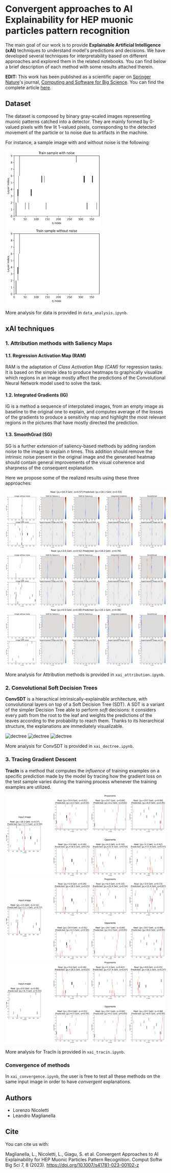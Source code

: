 # Convergent approaches to AI Explainability for HEP muonic particles pattern recognition

The main goal of our work is to provide **Explainable Artificial Intelligence (xAI)** techniques to understand model's predictions and decisions. We have developed several techniques for interpretability based on different approaches and explored them in the related notebooks. You can find below a brief description of each method with some results attached therein.

**EDIT:** This work has been published as a scientific paper on [Springer Nature](https://www.springernature.com/gp#)'s journal, [Computing and Software for Big Science](https://www.springer.com/journal/41781). You can find the complete article [here](https://link.springer.com/article/10.1007/s41781-023-00102-z).

## Dataset

The dataset is composed by binary gray-scaled images representing muonic patterns catched into a detector. They are mainly formed by 0-valued pixels with few lit 1-valued pixels, corresponding to the detected movement of the particle or to noise due to artifacts in the machine.

For instance, a sample image with and without noise is the following:

<img src="images/data_analysis/sample_with_noise.jpg"  width="300" height="240"> <img src="images/data_analysis/sample_without_noise.jpg"  width="300" height="240">

More analysis for data is provided in ```data_analysis.ipynb```.

## xAI techniques

### 1. Attribution methods with Saliency Maps

#### 1.1. Regression Activation Map (RAM)
RAM is the adaptation of *Class Activation Map (CAM)* for regression tasks. It is based on the simple idea to produce heatmaps to graphically visualize which regions in an image mostly affect the predictions of the Convolutional Neural Network model used to solve the task.

#### 1.2. Integrated Gradients (IG)
IG is a method a sequence of interpolated images, from an empty image as baseline to the original one to explain, and computes average of the losses of the gradients to produce a sensitivity map and highlight the most relevant regions in the pictures that have mostly directed the prediction.

#### 1.3. SmoothGrad (SG)
SG is a further extension of saliency-based methods by adding random noise to the image to explain *n* times. This addition should remove the intrinsic noise present in the original image and the generated heatmap should contain general improvements of the visual coherence and sharpness of the consequent explanation.

Here we propose some of the realized results using these three approaches:

![attribution](images/convergence/good_good/attribution_33822.jpg)
![attribution](images/convergence/bad_good/attribution_19308.jpg)
![attribution](images/convergence/only-noise/attribution_663329.jpg)

More analysis for Attribution methods is provided in ```xai_attribution.ipynb```.

### 2. Convolutional Soft Decision Trees

**ConvSDT** is a hierachical intrinsically-explainable architecture, with convolutional layers on top of a Soft Decision Tree (SDT). A SDT is a variant of the simpler Decision Tree able to perform *soft* decisions: it considers every path from the root to the leaf and weights the predictions of the leaves according to the probability to reach them. Thanks to its hierarchical structure, the explanations are immediately visualizable.

![dectree](images/convergence/good_good/dectree_33822.jpg)
![dectree](images/convergence/bad_good/dectree_19308.jpg)
![dectree](images/convergence/only-noise/dectree_663329.jpg)


More analysis for ConvSDT is provided in ```xai_dectree.ipynb```.

### 3. Tracing Gradient Descent

**TracIn** is a method that computes the *influence* of training examples on a specific prediction made by the model by tracing how the gradient loss on the test sample varies during the training process whenever the training examples are utilized.

![tracin](images/convergence/good_good/tracin_33822.jpg)
![tracin](images/convergence/bad_good/tracin_19308.jpg)
![tracin](images/convergence/only-noise/tracin_663329.jpg)

More analysis for TracIn is provided in ```xai_tracin.ipynb```.

### Convergence of methods

In ```xai_convergence.ipynb```, the user is free to test all these methods on the same input image in order to have *convergent* explanations.

## Authors 
- Lorenzo Nicoletti
- Leandro Maglianella

## Cite
You can cite us with:

Maglianella, L., Nicoletti, L., Giagu, S. et al. Convergent Approaches to AI Explainability for HEP Muonic Particles Pattern Recognition. Comput Softw Big Sci 7, 8 (2023). https://doi.org/10.1007/s41781-023-00102-z
